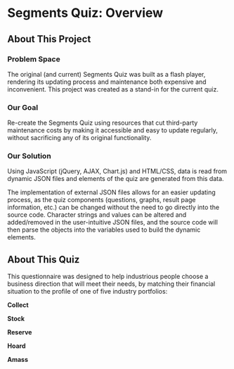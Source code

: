 # Segments Quiz: Overview #

## About This Project ##

### Problem Space ###

The original (and current) Segments Quiz was built as a flash player, rendering its updating process and maintenance both expensive and inconvenient. 
This project was created as a stand-in for the current quiz.

### Our Goal ###

Re-create the Segments Quiz using resources that cut third-party maintenance costs by making it accessible and easy to update regularly, without sacrificing any of its original functionality. 

### Our Solution ###

Using JavaScript (jQuery, AJAX, Chart.js) and HTML/CSS, data is read from dynamic JSON files and elements of the quiz are generated from this data.

The implementation of external JSON files allows for an easier updating process, as the quiz components (questions, graphs, result page information, etc.) can be changed without the need to go directly into the source code. Character strings and values can be altered and added/removed in the user-intuitive JSON files, and the source code will then parse the objects into the variables used to build the dynamic elements.

## About This Quiz ##

This questionnaire was designed to help industrious people choose a business direction that will meet their needs, by matching their financial situation to the profile of one of five industry portfolios:

**Collect**

**Stock**

**Reserve**

**Hoard**

**Amass**
